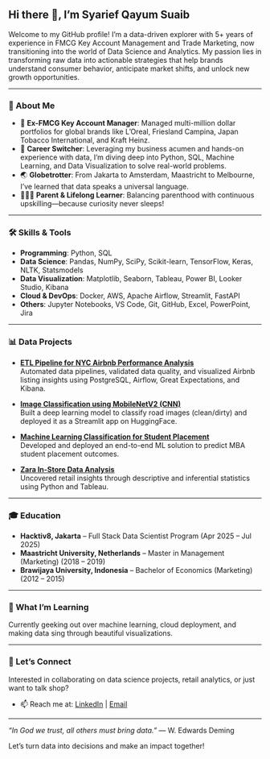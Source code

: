 ## Hi there 👋, I’m Syarief Qayum Suaib

Welcome to my GitHub profile! I’m a data-driven explorer with 5+ years of experience in FMCG Key Account Management and Trade Marketing, now transitioning into the world of Data Science and Analytics. My passion lies in transforming raw data into actionable strategies that help brands understand consumer behavior, anticipate market shifts, and unlock new growth opportunities.

---
### 🚀 About Me

- 💼 **Ex-FMCG Key Account Manager**: Managed multi-million dollar portfolios for global brands like L’Oreal, Friesland Campina, Japan Tobacco International, and Kraft Heinz.
- 🔄 **Career Switcher**: Leveraging my business acumen and hands-on experience with data, I’m diving deep into Python, SQL, Machine Learning, and Data Visualization to solve real-world problems.
- 🌏 **Globetrotter**: From Jakarta to Amsterdam, Maastricht to Melbourne, I’ve learned that data speaks a universal language.
- 👨‍👩‍👧 **Parent & Lifelong Learner**: Balancing parenthood with continuous upskilling—because curiosity never sleeps!
---
### 🛠️ Skills & Tools

- **Programming**: Python, SQL
- **Data Science**: Pandas, NumPy, SciPy, Scikit-learn, TensorFlow, Keras, NLTK, Statsmodels
- **Data Visualization**: Matplotlib, Seaborn, Tableau, Power BI, Looker Studio, Kibana
- **Cloud & DevOps**: Docker, AWS, Apache Airflow, Streamlit, FastAPI
- **Others**: Jupyter Notebooks, VS Code, Git, GitHub, Excel, PowerPoint, Jira
---
### 📊 Data Projects

- **[ETL Pipeline for NYC Airbnb Performance Analysis](http://dad)**  
  Automated data pipelines, validated data quality, and visualized Airbnb listing insights using PostgreSQL, Airflow, Great Expectations, and Kibana.

- **[Image Classification using MobileNetV2 (CNN)](http://ad)**  
  Built a deep learning model to classify road images (clean/dirty) and deployed it as a Streamlit app on HuggingFace.

- **[Machine Learning Classification for Student Placement](http://a)**  
  Developed and deployed an end-to-end ML solution to predict MBA student placement outcomes.

- **[Zara In-Store Data Analysis](http://ed)**  
  Uncovered retail insights through descriptive and inferential statistics using Python and Tableau.
---
### 🎓 Education

- **Hacktiv8, Jakarta** – Full Stack Data Scientist Program (Apr 2025 – Jul 2025)
- **Maastricht University, Netherlands** – Master in Management (Marketing) (2018 – 2019)
- **Brawijaya University, Indonesia** – Bachelor of Economics (Marketing) (2012 – 2015)
---
### 🌱 What I’m Learning

Currently geeking out over machine learning, cloud deployment, and making data sing through beautiful visualizations.

---
### 🤝 Let’s Connect

Interested in collaborating on data science projects, retail analytics, or just want to talk shop?  
- 📫 Reach me at: [LinkedIn](#) | [Email](#)

---

*“In God we trust, all others must bring data.”* — W. Edwards Deming

Let’s turn data into decisions and make an impact together!
